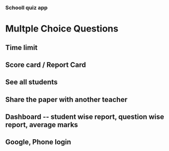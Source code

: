 ### Schooll quiz app

# Multple Choice Questions

## Time limit

## Score card / Report Card

## See all students

## Share the paper with another teacher

## Dashboard -- student wise report, question wise report, average marks

## Google, Phone login
